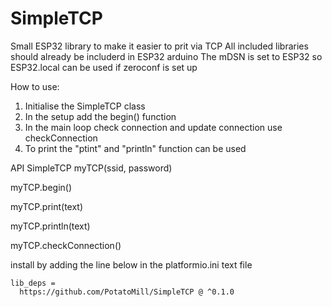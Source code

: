 # SimpleTCP
Small ESP32 library to make it easier to prit via TCP
All included libraries should already be includerd in ESP32 arduino
The mDSN is set to ESP32 so ESP32.local can be used if zeroconf is set up


How to use:
1. Initialise the SimpleTCP class
2. In the setup add the begin() function
3. In the main loop check connection and update connection use checkConnection
4. To print the "ptint" and "println" function can be used


API
SimpleTCP myTCP(ssid, password)

myTCP.begin()

myTCP.print(text)

myTCP.println(text)

myTCP.checkConnection()

install by adding the line below in the platformio.ini text file

```
lib_deps =
  https://github.com/PotatoMill/SimpleTCP @ ^0.1.0
```
